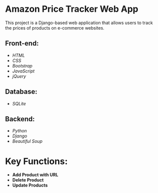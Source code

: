 # Amazon Price Tracker Web App
This project is a Django-based web application that allows users to track the prices of products on e-commerce websites. 

## Front-end:
- *HTML*
- *CSS*
- *Bootstrap*
- *JavaScript*
- *jQuery*

## Database:
- *SQLite*

## Backend:
- *Python* 
- *Django*
- *Beautiful Soup*

# Key Functions:
- **Add Product with URL**
- **Delete Product**
- **Update Products**
